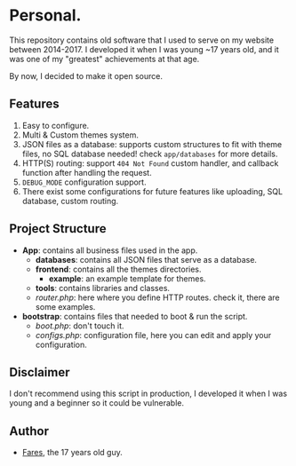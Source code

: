 # Personal.
This repository contains old software that I used to serve on my website between 2014-2017. I developed it when I was young ~17 years old, and it was one of my "greatest" achievements at that age.

By now, I decided to make it open source.

## Features
1. Easy to configure.
2. Multi & Custom themes system.
3. JSON files as a database: supports custom structures to fit with theme files, no SQL database needed! check `app/databases` for more details.
4. HTTP(S) routing: support `404 Not Found` custom handler, and callback function after handling the request.
5. `DEBUG_MODE` configuration support.
6. There exist some configurations for future features like uploading, SQL database, custom routing.


## Project Structure
* **App**: contains all business files used in the app.
  * **databases**: contains all JSON files that serve as a database.
  * **frontend**: contains all the themes directories.
    * **example**: an example template for themes.
  * **tools**: contains libraries and classes.
  * *router.php*: here where you define HTTP routes. check it, there are some examples.
* **bootstrap**: contains files that needed to boot & run the script.
  * *boot.php*: don't touch it.
  * *configs.php*: configuration file, here you can edit and apply your configuration.


## Disclaimer
I don't recommend using this script in production, I developed it when I was young and a beginner so it could be vulnerable.

## Author 
- [Fares](https://Faares.com), the 17 years old guy.
